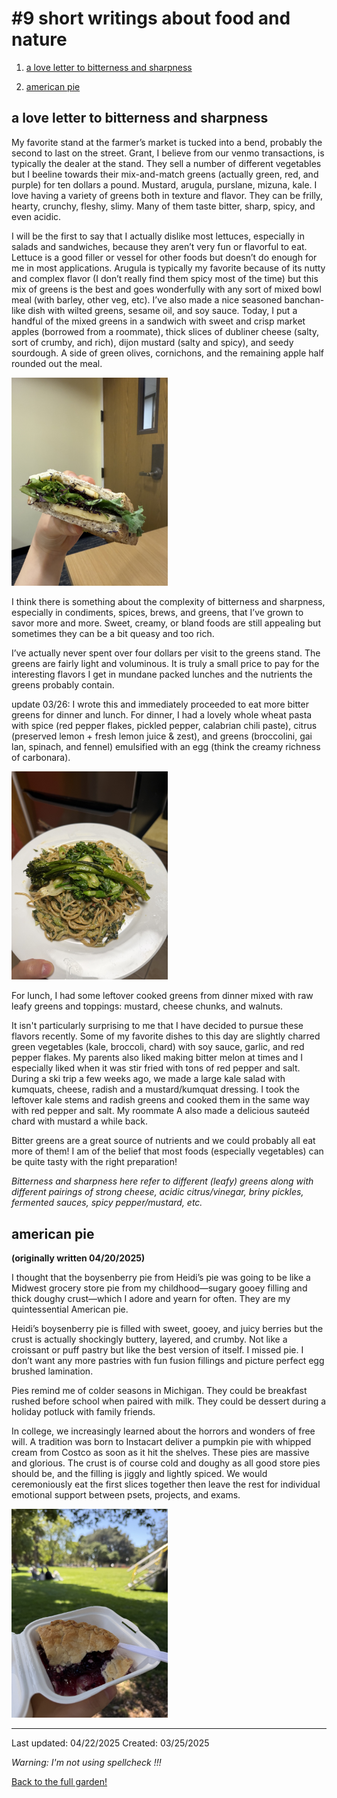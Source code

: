 # #9 short writings about food and nature

1. [a love letter to bitterness and sharpness](#a-love-letter-to-bitterness-and-sharpness)

2. [american pie](#american-pie)

## a love letter to bitterness and sharpness

My favorite stand at the farmer’s market is tucked into a bend, probably the second to last on the street. Grant, I believe from our venmo transactions, is typically the dealer at the stand. They sell a number of different vegetables but I beeline towards their mix-and-match greens (actually green, red, and purple) for ten dollars a pound. Mustard, arugula, purslane, mizuna, kale. I love having a variety of greens both in texture and flavor. They can be frilly, hearty, crunchy, fleshy, slimy. Many of them taste bitter, sharp, spicy, and even acidic. 

I will be the first to say that I actually dislike most lettuces, especially in salads and sandwiches, because they aren’t very fun or flavorful to eat. Lettuce is a good filler or vessel for other foods but doesn’t do enough for me in most applications. Arugula is typically my favorite because of its nutty and complex flavor (I don’t really find them spicy most of the time) but this mix of greens is the best and goes wonderfully with any sort of mixed bowl meal (with barley, other veg, etc). I’ve also made a nice seasoned banchan-like dish with wilted greens, sesame oil, and soy sauce. Today, I put a handful of the mixed greens in a sandwich with sweet and crisp market apples (borrowed from a roommate), thick slices of dubliner cheese (salty, sort of crumby, and rich), dijon mustard (salty and spicy), and seedy sourdough. A side of green olives, cornichons, and the remaining apple half rounded out the meal. 

<a href="./img/sandwich.jpeg">
    <img src="./img/sandwich.jpeg" width="250">
</a>

I think there is something about the complexity of bitterness and sharpness, especially in condiments, spices, brews, and greens, that I’ve grown to savor more and more. Sweet, creamy, or bland foods are still appealing but sometimes they can be a bit queasy and too rich. 

I’ve actually never spent over four dollars per visit to the greens stand. The greens are fairly light and voluminous. It is truly a small price to pay for the interesting flavors I get in mundane packed lunches and the nutrients the greens probably contain. 

<!-- In Spain, my sister and I did a sort of hopping on the last day; we found some casual bars with ice cold beers and savory bites. We had these really acidic and briny gildas: bar skewers with olives, pickled peppers, and anchovies.  

<a href="./img/gilda.jpeg">
    <img src="./img/gilda.jpeg" width="250">
</a> -->

update 03/26:
I wrote this and immediately proceeded to eat more bitter greens for dinner and lunch. For dinner, I had a lovely whole wheat pasta with spice (red pepper flakes, pickled pepper, calabrian chili paste), citrus (preserved lemon + fresh lemon juice & zest), and greens (broccolini, gai lan, spinach, and fennel) emulsified with an egg (think the creamy richness of carbonara). 

<a href="./img/greenpasta.jpeg">
    <img src="./img/greenpasta.jpeg" width="250">
</a>

For lunch, I had some leftover cooked greens from dinner mixed with raw leafy greens and toppings: mustard, cheese chunks, and walnuts. 

It isn't particularly surprising to me that I have decided to pursue these flavors recently. Some of my favorite dishes to this day are slightly charred green vegetables (kale, broccoli, chard) with soy sauce, garlic, and red pepper flakes. My parents also liked making bitter melon at times and I especially liked when it was stir fried with tons of red pepper and salt. During a ski trip a few weeks ago, we made a large kale salad with kumquats, cheese, radish and a mustard/kumquat dressing. I took the leftover kale stems and radish greens and cooked them in the same way with red pepper and salt. My roommate A also made a delicious sauteéd chard with mustard a while back. 

Bitter greens are a great source of nutrients and we could probably all eat more of them! I am of the belief that most foods (especially vegetables) can be quite tasty with the right preparation! 

*Bitterness and sharpness here refer to different (leafy) greens along with different pairings of strong cheese, acidic citrus/vinegar, briny pickles, fermented sauces, spicy pepper/mustard, etc.* 

## american pie

**(originally written 04/20/2025)**

I thought that the boysenberry pie from Heidi’s pie was going to be like a Midwest grocery store pie from my childhood—sugary gooey filling and thick doughy crust—which I adore and yearn for often. They are my quintessential American pie. 

Heidi’s boysenberry pie is filled with sweet, gooey, and juicy berries but the crust is actually shockingly buttery, layered, and crumby. Not like a croissant or puff pastry but like the best version of itself. I missed pie. I don’t want any more pastries with fun fusion fillings and picture perfect egg brushed lamination. 

Pies remind me of colder seasons in Michigan. They could be breakfast rushed before school when paired with milk. They could be dessert during a holiday potluck with family friends. 

In college, we increasingly learned about the horrors and wonders of free will. A tradition was born to Instacart deliver a pumpkin pie with whipped cream from Costco as soon as it hit the shelves. These pies are massive and glorious. The crust is of course cold and doughy as all good store pies should be, and the filling is jiggly and lightly spiced. We would ceremoniously eat the first slices together then leave the rest for individual emotional support between psets, projects, and exams. 

<a href="./img/heidispie.jpeg">
    <img src="./img/heidispie.jpeg" width="250">
</a>

------------
Last updated: 04/22/2025
Created: 03/25/2025

*Warning: I'm not using spellcheck !!!* 

[Back to the full garden!](./index.md)